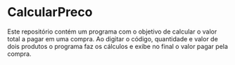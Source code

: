 # CalcularPreco

Este repositório contém um programa com o objetivo de calcular o valor total a pagar em uma compra. Ao digitar o código, quantidade e valor de dois produtos o programa faz os cálculos e exibe no final o valor pagar pela compra.
